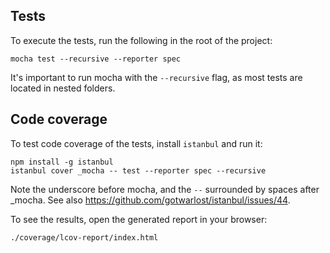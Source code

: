 ## Tests

To execute the tests, run the following in the root of the project:

    mocha test --recursive --reporter spec

It's important to run mocha with the `--recursive` flag, as most tests are
located in nested folders.


## Code coverage

To test code coverage of the tests, install `istanbul` and run it:

    npm install -g istanbul
    istanbul cover _mocha -- test --reporter spec --recursive

Note the underscore before mocha, and the `--` surrounded by spaces after _mocha.
See also https://github.com/gotwarlost/istanbul/issues/44.

To see the results, open the generated report in your browser:

    ./coverage/lcov-report/index.html
